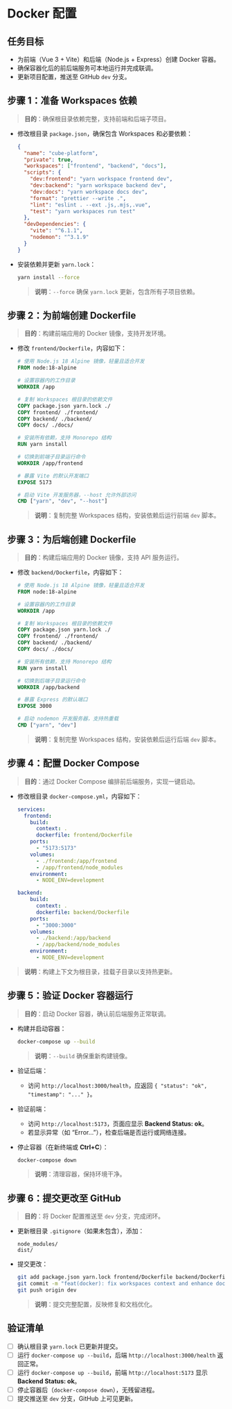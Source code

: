 # Docker 配置

## 任务目标

- 为前端（Vue 3 + Vite）和后端（Node.js + Express）创建 Docker 容器。
- 确保容器化后的前后端服务可本地运行并完成联调。
- 更新项目配置，推送至 GitHub `dev` 分支。

## 步骤 1：准备 Workspaces 依赖

> **目的**：确保根目录依赖完整，支持前端和后端子项目。

- 修改根目录 `package.json`，确保包含 Workspaces 和必要依赖：

  ```json
  {
    "name": "cube-platform",
    "private": true,
    "workspaces": ["frontend", "backend", "docs"],
    "scripts": {
      "dev:frontend": "yarn workspace frontend dev",
      "dev:backend": "yarn workspace backend dev",
      "dev:docs": "yarn workspace docs dev",
      "format": "prettier --write .",
      "lint": "eslint . --ext .js,.mjs,.vue",
      "test": "yarn workspaces run test"
    },
    "devDependencies": {
      "vite": "^6.1.1",
      "nodemon": "^3.1.9"
    }
  }
  ```

- 安装依赖并更新 `yarn.lock`：

  ```bash
  yarn install --force
  ```

  > **说明**：`--force` 确保 `yarn.lock` 更新，包含所有子项目依赖。

## 步骤 2：为前端创建 Dockerfile

> **目的**：构建前端应用的 Docker 镜像，支持开发环境。

- 修改 `frontend/Dockerfile`，内容如下：

  ```dockerfile
  # 使用 Node.js 18 Alpine 镜像，轻量且适合开发
  FROM node:18-alpine
  
  # 设置容器内的工作目录
  WORKDIR /app
  
  # 复制 Workspaces 根目录的依赖文件
  COPY package.json yarn.lock ./
  COPY frontend/ ./frontend/
  COPY backend/ ./backend/
  COPY docs/ ./docs/
  
  # 安装所有依赖，支持 Monorepo 结构
  RUN yarn install
  
  # 切换到前端子目录运行命令
  WORKDIR /app/frontend
  
  # 暴露 Vite 的默认开发端口
  EXPOSE 5173
  
  # 启动 Vite 开发服务器，--host 允许外部访问
  CMD ["yarn", "dev", "--host"]
  ```

  > **说明**：复制完整 Workspaces 结构，安装依赖后运行前端 `dev` 脚本。

## 步骤 3：为后端创建 Dockerfile

> **目的**：构建后端应用的 Docker 镜像，支持 API 服务运行。

- 修改 `backend/Dockerfile`，内容如下：

  ```dockerfile
  # 使用 Node.js 18 Alpine 镜像，轻量且适合开发
  FROM node:18-alpine
  
  # 设置容器内的工作目录
  WORKDIR /app
  
  # 复制 Workspaces 根目录的依赖文件
  COPY package.json yarn.lock ./
  COPY frontend/ ./frontend/
  COPY backend/ ./backend/
  COPY docs/ ./docs/
  
  # 安装所有依赖，支持 Monorepo 结构
  RUN yarn install
  
  # 切换到后端子目录运行命令
  WORKDIR /app/backend
  
  # 暴露 Express 的默认端口
  EXPOSE 3000
  
  # 启动 nodemon 开发服务器，支持热重载
  CMD ["yarn", "dev"]
  ```

  > **说明**：复制完整 Workspaces 结构，安装依赖后运行后端 `dev` 脚本。

## 步骤 4：配置 Docker Compose

> **目的**：通过 Docker Compose 编排前后端服务，实现一键启动。

- 修改根目录 `docker-compose.yml`，内容如下：

  ```yaml
  services:
    frontend:
      build:
        context: .
        dockerfile: frontend/Dockerfile
      ports:
        - "5173:5173"
      volumes:
        - ./frontend:/app/frontend
        - /app/frontend/node_modules
      environment:
        - NODE_ENV=development
  
  backend:
      build:
        context: .
        dockerfile: backend/Dockerfile
      ports:
        - "3000:3000"
      volumes:
        - ./backend:/app/backend
        - /app/backend/node_modules
      environment:
        - NODE_ENV=development
  ```
  
> **说明**：构建上下文为根目录，挂载子目录以支持热更新。

## 步骤 5：验证 Docker 容器运行

> **目的**：启动 Docker 容器，确认前后端服务正常联调。

- 构建并启动容器：

  ```bash
  docker-compose up --build
  ```

  > **说明**：`--build` 确保重新构建镜像。

- 验证后端：
  - 访问 `http://localhost:3000/health`，应返回 `{ "status": "ok", "timestamp": "..." }`。

- 验证前端：
  - 访问 `http://localhost:5173`，页面应显示 **Backend Status: ok**。
  - 若显示异常（如 “Error...”），检查后端是否运行或网络连接。

- 停止容器（在新终端或 **Ctrl+C**）：

  ```bash
  docker-compose down
  ```

  > **说明**：清理容器，保持环境干净。

## 步骤 6：提交更改至 GitHub

> **目的**：将 Docker 配置推送至 `dev` 分支，完成闭环。

- 更新根目录 `.gitignore`（如果未包含），添加：

  ```gitignore
  node_modules/
  dist/
  ```

- 提交更改：

  ```bash
  git add package.json yarn.lock frontend/Dockerfile backend/Dockerfile docker-compose.yml .gitignore
  git commit -m "feat(docker): fix workspaces context and enhance docs readability"
  git push origin dev
  ```

  > **说明**：提交完整配置，反映修复和文档优化。

## 验证清单

- [ ] 确认根目录 `yarn.lock` 已更新并提交。
- [ ] 运行 `docker-compose up --build`，后端 `http://localhost:3000/health` 返回正常。
- [ ] 运行 `docker-compose up --build`，前端 `http://localhost:5173` 显示 **Backend Status: ok**。
- [ ] 停止容器后（`docker-compose down`），无残留进程。
- [ ] 提交推送至 `dev` 分支，GitHub 上可见更新。
